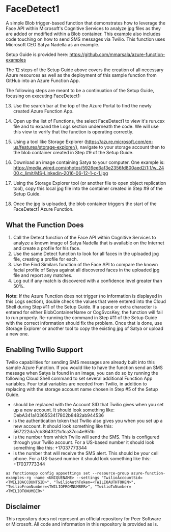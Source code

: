 # FaceDetect1

A simple Blob trigger-based function that demonstrates how to leverage the Face API within Microsoft's Cognitive Services to analyze jpg files as they are added or modified within a Blob container. This example also includes code touching on how to send SMS messages via Twilio. This function uses Microsoft CEO Satya Nadella as an example.

Setup Guide is provided here: https://github.com/mmarsala/azure-function-examples

The 12 steps of the Setup Guide above covers the creation of all necessary Azure resources as well as the deployment of this sample function from GitHub into an Azure Function App.

The following steps are meant to be a continuation of the Setup Guide, focusing on executing FaceDetect1:

13. Use the search bar at the top of the Azure Portal to find the newly created Azure Function App.

14. Open up the list of Functions, the select FaceDetect1 to view it's run.csx file and to expand the Logs section underneath the code. We will use this view to verify that the function is operating correctly.

15. Using a tool like Storage Explorer (https://azure.microsoft.com/en-us/features/storage-explorer/), navigate to your storage account then to the blob container created in Step #9 of the Setup Guide.

16. Download an image containing Satya to your computer. One example is: https://media.wired.com/photos/5926ee6af3e2356fd800aed2/1:1/w_2400,c_limit/MS-Linkedin-2016-06-12-1-c-1.jpg

17. Using the Storage Explorer tool (or another file to open object replication tool), copy this local jpg file into the container created in Step #9 of the Setup Guide.

18. Once the jpg is uploaded, the blob container triggers the start of the FaceDetect1 Azure Function.


## What the Function Does

1. Call the Detect function of the Face API within Cognitive Services to analyze a known image of Satya Nadella that is available on the Internet and create a profile for his face.
2. Use the same Detect function to look for all faces in the uploaded jpg file, creating a profile for each.
3. Use the Find Similars function of the Face API to compare the known facial profile of Satya against all discovered faces in the uploaded jpg file and report any matches.
4. Log out if any match is discovered with a confidence level greater than 50%. 

**Note:**  If the Azure Function does not trigger (no information is displayed in this Logs section), double check the values that were entered into the Cloud Shell during Step #11 of the Setup Guide. If a space or extra character is entered for either BlobContainerName or CogSvcsKey, the function will fail to run properly. Re-running the command in Step #11 of the Setup Guide with the correct information should fix the problem. Once that is done, use Storage Explorer or another tool to copy the existing jpg of Satya or upload a new one.


## Enabling Twilio Support
Twilio capabilities for sending SMS messages are already built into this sample Azure Function. If you would like to have the function send an SMS message when Satya is found in an image, you can do so by running the following Cloud Shell command to set several additional Function App variables. Four total variables are needed from Twilio, in addition to replacing <UNIQUENAME> with the storage account name chosen in Step #5 of the Setup Guide.

* **<TWILIOACCOUNTSID>** should be replaced with the Account SID that Twilio gives when you set up a new account. It should look something like: DebA341a1036553417802b8482ab944536
* **<TWILIOAUTHTOKEN>** is the authentication token that Twilio also gives you when you set up a new account. It should look something like this: 567222da7cb3643f21c1ca37cc4e951b
* **<TWILIOFROMNUMBER>** is the number from which Twilio will send the SMS. This is configured through your Twilio account. For a US-based number it should look something like this: +17037773344
* **<TWILIOTONUMBER>** is the number that will receive the SMS alert. This should be your cell phone. For a US-based number it should look something like this: +17037773344
```
az functionapp config appsettings set --resource-group azure-function-examples-rg -name <UNIQUENAME> --settings "TwilioAccountSid=<TWILIOACCOUNTSID>", "TwilioAuthToken=<TWILIOAUTHTOKEN>", "TwilioFromNumber=<TWILIOFROMNUMBER>", "TwilioToNumber=<TWILIOTONUMBER>"
```


## Disclaimer
This repository does not represent an official repository for Peer Software or Microsoft. All code and information in this repository is provided as is.